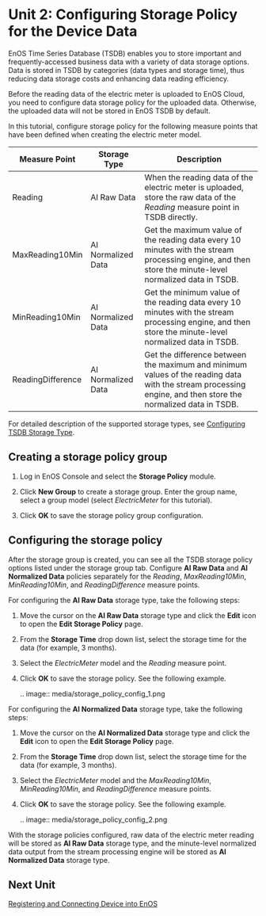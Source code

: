 # Unit 2: Configuring Storage Policy for the Device Data

EnOS Time Series Database (TSDB) enables you to store important and frequently-accessed business data with a variety of data storage options. Data is stored in TSDB by categories (data types and storage time), thus reducing data storage costs and enhancing data reading efficiency.

Before the reading data of the electric meter is uploaded to EnOS Cloud, you need to configure data storage policy for the uploaded data. Otherwise, the uploaded data will not be stored in EnOS TSDB by default. 

In this tutorial, configure storage policy for the following measure points that have been defined when creating the electric meter model.

| Measure Point     | Storage Type       | Description                                                  |
| ----------------- | ------------------ | ------------------------------------------------------------ |
| Reading           | AI Raw Data        | When the reading data of the electric meter is uploaded, store the raw data of the *Reading* measure point in TSDB directly. |
| MaxReading10Min   | AI Normalized Data | Get the maximum value of the reading data every 10 minutes with the stream processing engine, and then store the minute-level normalized data in TSDB. |
| MinReading10Min   | AI Normalized Data | Get the minimum value of the reading data every 10 minutes with the stream processing engine, and then store the minute-level normalized data in TSDB. |
| ReadingDifference | AI Normalized Data | Get the difference between the maximum and minimum values of the reading data with the stream processing engine, and then store the normalized data in TSDB. |

For detailed description of the supported storage types, see [Configuring TSDB Storage Type](https://www.envisioniot.com/docs/data-asset/en/latest/configuring_tsdb_storage.html).

## Creating a storage policy group

1. Log in EnOS Console and select the **Storage Policy** module.

2. Click **New Group** to create a storage group. Enter the group name, select a group model (select *ElectricMeter* for this tutorial).

3. Click **OK** to save the storage policy group configuration.


## Configuring the storage policy

After the storage group is created, you can see all the TSDB storage policy options listed under the storage group tab. Configure **AI Raw Data** and **AI Normalized Data** policies separately for the *Reading*, *MaxReading10Min*, *MinReading10Min*, and *ReadingDifference* measure points.

For configuring the **AI Raw Data** storage type, take the following steps:

1. Move the cursor on the **AI Raw Data** storage type and click the **Edit** icon to open the **Edit Storage Policy** page.

2. From the **Storage Time** drop down list, select the storage time for the data (for example, 3 months).

3. Select the *ElectricMeter* model and the *Reading* measure point.

4. Click **OK** to save the storage policy. See the following example.

   .. image:: media/storage_policy_config_1.png

For configuring the **AI Normalized Data** storage type, take the following steps:

1. Move the cursor on the **AI Normalized Data** storage type and click the **Edit** icon to open the **Edit Storage Policy** page.

2. From the **Storage Time** drop down list, select the storage time for the data (for example, 3 months).

3. Select the *ElectricMeter* model and the *MaxReading10Min*, *MinReading10Min*, and *ReadingDifference* measure points.

4. Click **OK** to save the storage policy. See the following example.

   .. image:: media/storage_policy_config_2.png

With the storage policies configured, raw data of the electric meter reading will be stored as **AI Raw Data** storage type, and the minute-level normalized data output from the stream processing engine will be stored as **AI Normalized Data** storage type.

## Next Unit

[Registering and Connecting Device into EnOS](connecting_device)

<!--end-->
